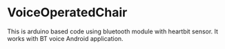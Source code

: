 # VoiceOperatedChair
This is arduino based code using bluetooth module with heartbit sensor. It works with BT voice Android application.
